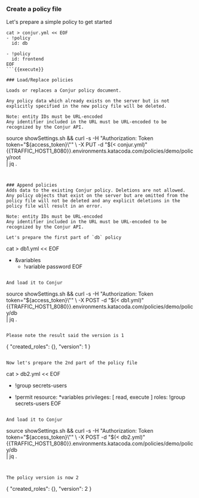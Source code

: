 
### Create a policy file

Let's prepare a simple policy to get started

```
cat > conjur.yml << EOF
- !policy
  id: db

- !policy
  id: frontend
EOF
```{{execute}}

### Load/Replace policies 

Loads or replaces a Conjur policy document.

Any policy data which already exists on the server but is not explicitly specified in the new policy file will be deleted.

Note: entity IDs must be URL-encoded
Any identifier included in the URL must be URL-encoded to be recognized by the Conjur API.

```
source showSettings.sh && curl -s -H "Authorization: Token token=\"${access_token}\"" \
     -X PUT -d "$(< conjur.yml)" \
     {{TRAFFIC_HOST1_8080}}.environments.katacoda.com/policies/demo/policy/root \
     | jq .
```{{execute}}


### Append policies 
Adds data to the existing Conjur policy. Deletions are not allowed. Any policy objects that exist on the server but are omitted from the policy file will not be deleted and any explicit deletions in the policy file will result in an error.

Note: entity IDs must be URL-encoded 
Any identifier included in the URL must be URL-encoded to be recognized by the Conjur API.

Let's prepare the first part of `db` policy
```
cat > db1.yml << EOF
- &variables
  - !variable password
EOF
```{{execute}}

And load it to Conjur
```
source showSettings.sh && curl -s -H "Authorization: Token token=\"${access_token}\"" \
     -X POST -d "$(< db1.yml)" \
     {{TRAFFIC_HOST1_8080}}.environments.katacoda.com/policies/demo/policy/db \
     | jq .
```{{execute}}

Please note the result said the version is 1
```
{
  "created_roles": {},
  "version": 1
}
```

Now let's prepare the 2nd part of the policy file

```
cat > db2.yml << EOF
- !group secrets-users

- !permit
  resource: *variables
  privileges: [ read, execute ]
  roles: !group secrets-users
EOF
```{{execute}}

And load it to Conjur
```
source showSettings.sh && curl -s -H "Authorization: Token token=\"${access_token}\"" \
     -X POST -d "$(< db2.yml)" \
     {{TRAFFIC_HOST1_8080}}.environments.katacoda.com/policies/demo/policy/db \
     | jq .
```{{execute}}


The policy version is now 2
```
{
  "created_roles": {},
  "version": 2
}
```

